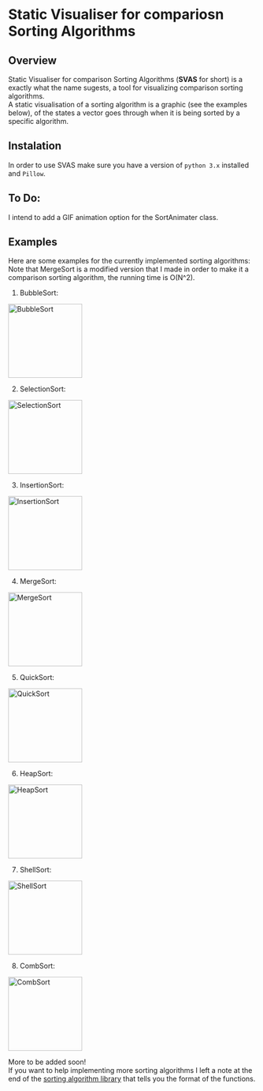 # Static Visualiser for compariosn Sorting Algorithms

## Overview
Static Visualiser for comparison Sorting Algorithms (**SVAS** for short) is a exactly what the name sugests, a tool for visualizing comparison sorting algorithms.  <br>
A static visualisation of a sorting algorithm is a graphic (see the examples below), of the states a vector goes through when it is being sorted by a specific algorithm.

## Instalation
In order to use SVAS make sure you have a version of `python 3.x` installed and `Pillow`.

## To Do:
I intend to add a GIF animation option for the SortAnimater class.

## Examples
Here are some examples for the currently implemented sorting algorithms: <br>
Note that MergeSort is a modified version that I made in order to make it a comparison sorting algorithm, the running time is O(N^2).

1. BubbleSort: <br>
<img src="examples/BubbleSort.png" alt="BubbleSort" width="150"/>
<br>

2. SelectionSort: <br>
<img src="examples/SelectionSort.png" alt="SelectionSort" width="150"/>
<br>

3. InsertionSort: <br>
<img src="examples/InsertionSort.png" alt="InsertionSort" width="150"/>
<br>

4. MergeSort: <br>
<img src="examples/MergeSort.png" alt="MergeSort" width="150"/>
<br>

5. QuickSort: <br>
<img src="examples/QuickSort.png" alt="QuickSort" width="150"/>
<br>

6. HeapSort: <br>
<img src="examples/HeapSort.png" alt="HeapSort" width="150"/>
<br>

7. ShellSort: <br>
<img src="examples/ShellSort.png" alt="ShellSort" width="150"/>
<br>

8. CombSort: <br>
<img src="examples/CombSort.png" alt="CombSort" width="150"/>
<br>

More to be added soon! <br>
If you want to help implementing more sorting algorithms I left a note at the end of the [sorting algorithm library](sorting_algorithms.py) that tells you the format of the functions.
